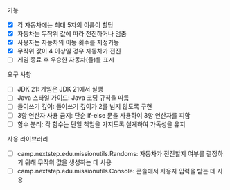 기능
- [x] 각 자동차에는 최대 5자의 이름이 할당
- [x] 자동차는 무작위 값에 따라 전진하거나 멈춤
- [x] 사용자는 자동차의 이동 횟수를 지정가능 
- [x] 무작위 값이 4 이상일 경우 자동차가 전진
- [ ] 게임 종료 후 우승한 자동차(들)를 표시

요구 사항
- [ ] JDK 21: 게임은 JDK 21에서 실행
- [ ] Java 스타일 가이드: Java 코딩 규칙을 따름
- [ ] 들여쓰기 깊이: 들여쓰기 깊이가 2를 넘지 않도록 구현
- [ ] 3항 연산자 사용 금지: 단순 if-else 문을 사용하여 3항 연산자를 피함
- [ ] 함수 분리: 각 함수는 단일 책임을 가지도록 설계하여 가독성을 유지

사용 라이브러리
- [ ] camp.nextstep.edu.missionutils.Randoms: 자동차가 전진할지 여부를 결정하기 위해 무작위 값을 생성하는 데 사용
- [ ] camp.nextstep.edu.missionutils.Console: 콘솔에서 사용자 입력을 받는 데 사용